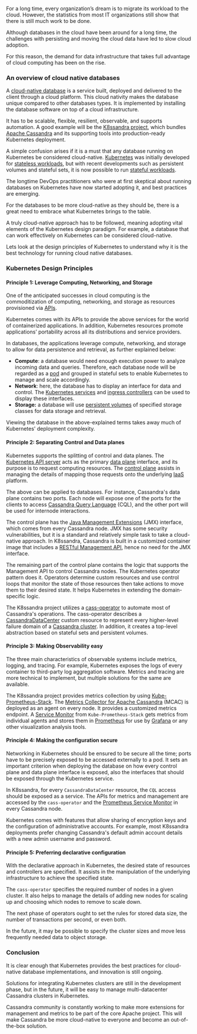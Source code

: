 ﻿For a long time, every organization’s dream is to migrate its workload to the cloud. However, the statistics from most IT organizations still show that there is still much work to be done.

Although databases in the cloud have been around for a long time, the challenges with persisting and moving the cloud data have led to slow cloud adoption.

For this reason, the demand for data infrastructure that takes full advantage of cloud computing has been on the rise.

### An overview of cloud native databases
A [cloud-native database](https://www.networkcomputing.com/cloud-infrastructure/what-are-cloud-native-databases-and-why-should-you-use-them) is a service built, deployed and delivered to the client through a cloud platform. This cloud nativity makes the database unique compared to other databases types. It is implemented by installing the database software on top of a cloud infrastructure.

It has to be scalable, flexible, resilient, observable, and supports automation. A good example will be the [K8ssandra project](https://k8ssandra.io/get-started/), which bundles [Apache Cassandra](https://cassandra.apache.org/) and its supporting tools into production-ready Kubernetes deployment.

A simple confusion arises if it is a must that any database running on Kubernetes be considered cloud-native. [Kubernetes](https://kubernetes.io/) was initially developed for [stateless workloads](https://dzone.com/articles/kubernetes-and-running-stateful-workloads), but with recent developments such as persistent volumes and stateful sets, it is now possible to run [stateful workloads](https://dzone.com/articles/kubernetes-and-running-stateful-workloads).

The longtime DevOps practitioners who were at first skeptical about running databases on Kubernetes have now started adopting it, and best practices are emerging.

For the databases to be more cloud-native as they should be, there is a great need to embrace what Kubernetes brings to the table.

A truly cloud-native approach has to be followed, meaning adopting vital elements of the Kubernetes design paradigm. For example, a database that can work effectively on Kubernetes can be considered cloud-native.

Lets look at the design principles of Kubernetes to understand why it is the best technology for running cloud native databases.

### Kubernetes Design Principles
#### Principle 1: Leverage Computing, Networking, and Storage
One of the anticipated successes in cloud computing is the commoditization of computing, networking, and storage as resources provisioned via [APIs](https://apifriends.com/api-management/what-is-an-api/).

Kubernetes comes with its APIs to provide the above services for the world of containerized applications. In addition, Kubernetes resources promote applications’ portability across all its distributions and service providers.

In databases, the applications leverage compute, networking, and storage to allow for data persistence and retrieval, as further explained below:

- **Compute**: a database would need enough execution power to analyze incoming data and queries. Therefore, each database node will be regarded as a [pod](https://kubernetes.io/docs/concepts/workloads/pods/) and grouped in stateful sets to enable Kubernetes to manage and scale accordingly.
- **Network**: here, the database has to display an interface for data and control. The [Kubernetes services](https://kubernetes.io/docs/concepts/services-networking/service/) and [ingress controllers](https://kubernetes.io/docs/concepts/services-networking/ingress-controllers/) can be used to display these interfaces.
- **Storage:** a database will use [persistent volumes](https://kubernetes.io/docs/concepts/storage/persistent-volumes/) of specified storage classes for data storage and retrieval.

Viewing the database in the above-explained terms takes away much of Kubernetes' deployment complexity.

#### Principle 2: Separating Control and Data planes
Kubernetes supports the splitting of control and data planes. The [Kubernetes API server](https://kubernetes.io/docs/reference/command-line-tools-reference/kube-apiserver/) acts as the primary [data plane](https://spot.io/what-is-kubernetes-data-plane/) interface, and its purpose is to request computing resources. The [control plane](https://kubernetes.io/docs/concepts/overview/components/) assists in managing the details of mapping those requests onto the underlying [IaaS](https://azure.microsoft.com/en-us/overview/what-is-iaas/) platform.

The above can be applied to databases. For instance, Cassandra's data plane contains two ports. Each node will expose one of the ports for the clients to access [Cassandra Query Language](https://cassandra.apache.org/doc/latest/cql/) (CQL), and the other port will be used for internode interactions.

The control plane has the [Java Management Extensions](https://www.baeldung.com/java-management-extensions) (JMX) interface, which comes from every Cassandra node. JMX has some security vulnerabilities, but it is a standard and relatively simple task to take a cloud-native approach. In K8ssandra, Cassandra is built in a customized container image that includes a [RESTful Management API](https://docs.microsoft.com/en-us/rest/api/apimanagement/apimanagementrest/api-management-rest), hence no need for the JMX interface.

The remaining part of the control plane contains the logic that supports the Management API to control Cassandra nodes. The Kubernetes operator pattern does it. Operators determine custom resources and use control loops that monitor the state of those resources then take actions to move them to their desired state. It helps Kubernetes in extending the domain-specific logic.

The K8ssandra project utilizes a [cass-operator](https://docs.datastax.com/en/cass-operator/doc/cass-operator/cassOperatorAbout.html) to automate most of Cassandra's operations. The cass-operator describes a [CassandraDataCenter](https://www.datastax.com/blog/distributed-database-things-know-cassandra-datacenter-racks) custom resource to represent every higher-level failure domain of a [Cassandra cluster](https://data-flair.training/blogs/cassandra-cluster). In addition, it creates a top-level abstraction based on stateful sets and persistent volumes.

#### Principle 3: Making Observability easy
The three main characteristics of observable systems include metrics, logging, and tracing. For example, Kubernetes exposes the logs of every container to third-party log aggregation software. Metrics and tracing are more technical to implement, but multiple solutions for the same are available.

The K8ssandra project provides metrics collection by using [Kube-Prometheus-Stack](https://docs.syseleven.de/metakube/de/metakube-accelerator/building-blocks/observability-monitoring/kube-prometheus-stack). The [Metrics Collector for Apache Cassandra](https://www.datastax.com/blog/monitoring-apache-cassandratm-made-simple) (MCAC) is deployed as an agent on every node. It provides a customized metrics endpoint. A [Service Monitor](https://sysdig.com/blog/kubernetes-monitoring-prometheus-operator-part3/) from `Kube-Prometheus-Stack` gets metrics from individual agents and stores them in [Prometheus](https://prometheus.io/) for use by [Grafana](https://grafana.com/) or any other visualization analysis tools.

#### Principle 4: Making the configuration secure
Networking in Kubernetes should be ensured to be secure all the time; ports have to be precisely exposed to be accessed externally to a pod. It sets an important criterion when deploying the database on how every control plane and data plane interface is exposed, also the interfaces that should be exposed through the Kubernetes service.

In K8ssandra, for every `CassandraDataCenter` resource, the `CQL` access should be exposed as a service. The APIs for metrics and management are accessed by the `cass-operator` and the [Prometheus Service Monitor](https://medium.com/kubernetes-tutorials/simple-management-of-prometheus-monitoring-pipeline-with-the-prometheus-operator-b445da0e0d1a) in every Cassandra node.

Kubernetes comes with features that allow sharing of encryption keys and the configuration of administrative accounts. For example, most K8ssandra deployments prefer changing Cassandra's default admin account details with a new admin username and password.

#### Principle 5: Preferring declarative configuration
With the declarative approach in Kubernetes, the desired state of resources and controllers are specified. It assists in the manipulation of the underlying infrastructure to achieve the specified state.

The `cass-operator` specifies the required number of nodes in a given cluster. It also helps to manage the details of adding new nodes for scaling up and choosing which nodes to remove to scale down.

The next phase of operators ought to set the rules for stored data size, the number of transactions per second, or even both.

In the future, it may be possible to specify the cluster sizes and move less frequently needed data to object storage.

### Conclusion
It is clear enough that Kubernetes provides the best practices for cloud-native database implementations, and innovation is still ongoing.

Solutions for integrating Kubernetes clusters are still in the development phase, but in the future, it will be easy to manage multi-datacenter Cassandra clusters in Kubernetes.

Cassandra community is constantly working to make more extensions for management and metrics to be part of the core Apache project. This will make Cassandra be more cloud-native to everyone and become an out-of-the-box solution.